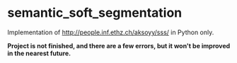 # semantic_soft_segmentation
Implementation of http://people.inf.ethz.ch/aksoyy/sss/ in Python only. 

__Project is not finished, and there are a few errors, but it won't be improved in the nearest future.__
